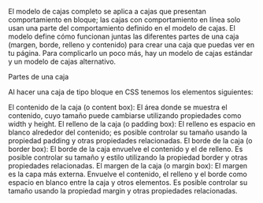 El modelo de cajas completo se aplica a cajas que presentan comportamiento en bloque; las cajas con comportamiento en línea solo usan una parte del comportamiento definido 
en el modelo de cajas. 
El modelo define cómo funcionan juntas las diferentes partes de una caja (margen, borde, relleno y contenido) para crear una caja que puedas ver en tu página. 
Para complicarlo un poco más, hay un modelo de cajas estándar y un modelo de cajas alternativo.

Partes de una caja

Al hacer una caja de tipo bloque en CSS tenemos los elementos siguientes:

El contenido de la caja (o content box): El área donde se muestra el contenido, cuyo tamaño puede cambiarse utilizando propiedades como width y height.
El relleno de la caja (o padding box): El relleno es espacio en blanco alrededor del contenido; es 
posible controlar su tamaño usando la propiedad padding y otras propiedades relacionadas.
El borde de la caja (o border box): El borde de la caja envuelve el contenido y el de relleno. 
Es posible controlar su tamaño y estilo utilizando la propiedad border y otras propiedades relacionadas.
El margen de la caja (o margin box): El margen es la capa más externa. Envuelve el contenido, el relleno y el borde como 
espacio en blanco entre la caja y otros elementos. Es posible controlar su tamaño usando la propiedad margin y otras propiedades relacionadas.
